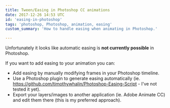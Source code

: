 ```yaml
---
title: Tween/Easing in Photoshop CC animations
date: 2017-12-26 14:53 UTC
id: 'easing-in-photoshop'
tags: 'photoshop, Photoshop, animation, easing'
custom_summary: 'How to handle easing when animating in Photoshop.'

---
```


Unfortunately it looks like automatic easing is **not currently possible** in Photoshop.

If you want to add easing to your animation you can:

* Add easing by manually modifying frames in your Photoshop timeline.
* Use a Photoshop plugin to generate easing automatically (ie. https://github.com/timothywhalin/Photoshop-Easing-Script - I've not tested it yet).
* Export your layers/images to another application (ie. Adobe Animate CC)  and edit them there (this is my preferred approach).

